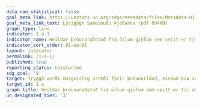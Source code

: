 ```yaml
---
data_non_statistical: false
goal_meta_link: https://unstats.un.org/sdgs/metadata/files/Metadata-01-0a-01.pdf
goal_meta_link_text: Lýsigögn Sameinuðu Þjóðanna (pdf 894kB)
graph_type: line
indicator: 1.a.1
indicator_name: Heildar þróunaraðstoð frá öllum gjöfum sem veitt er til að draga úr fátækt, sem hlutfall af vergrum þjóðartekjum viðtökulands.
indicator_sort_order: 01-aa-01
layout: indicator
permalink: /1-a-1/
published: true
reporting_status: notstarted
sdg_goal: '1'
target: Tryggð verði margvísleg úrræði fyrir þróunarlönd, einkum þau verst settu, þar á meðal með aukinni þróunarsamvinnu, til að þeim standi til boða fullnægjandi og áreiðanleg aðstoð og hrint verði í framkvæmd áætlunum sem miða að því að útrýma fátækt í allri sinni mynd.
target_id: 1.a
graph_title: Heildar þróunaraðstoð frá öllum gjöfum sem veitt er til að draga úr fátækt, sem hlutfall af vergrum þjóðartekjum viðtökulands.
un_designated_tier: '3'
---
```

